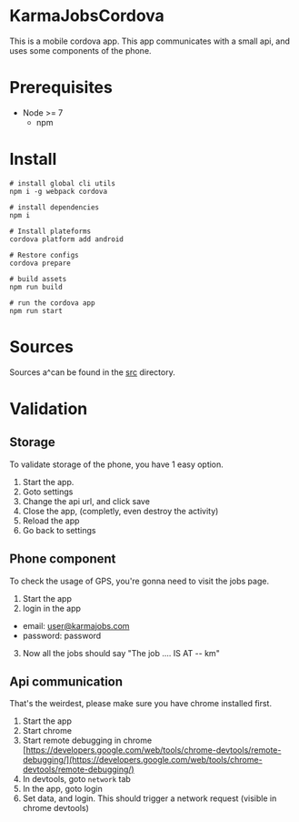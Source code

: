 # KarmaJobsCordova

This is a mobile cordova app.
This app communicates with a small api, and uses some components of the phone.

# Prerequisites

- Node >= 7
  - npm

# Install

```
# install global cli utils
npm i -g webpack cordova

# install dependencies
npm i

# Install plateforms
cordova platform add android

# Restore configs
cordova prepare

# build assets
npm run build

# run the cordova app
npm run start
```

# Sources

Sources a^can be found in the [src](src) directory.

# Validation

## Storage

To validate storage of the phone, you have 1 easy option.

1. Start the app.
2. Goto settings
3. Change the api url, and click save
4. Close the app, (completly, even destroy the activity)
5. Reload the app
6. Go back to settings

## Phone component

To check the usage of GPS, you're gonna need to visit the jobs page.

1. Start the app
2. login in the app
  - email: user@karmajobs.com
  - password: password
3. Now all the jobs should say "The job .... IS AT -- km"

## Api communication

That's the weirdest, please make sure you have chrome installed first.

1. Start the app
2. Start chrome
3. Start remote debugging in chrome [https://developers.google.com/web/tools/chrome-devtools/remote-debugging/](https://developers.google.com/web/tools/chrome-devtools/remote-debugging/)
4. In devtools, goto `network` tab
5. In the app, goto login
6. Set data, and login. This should trigger a network request (visible in chrome devtools)
